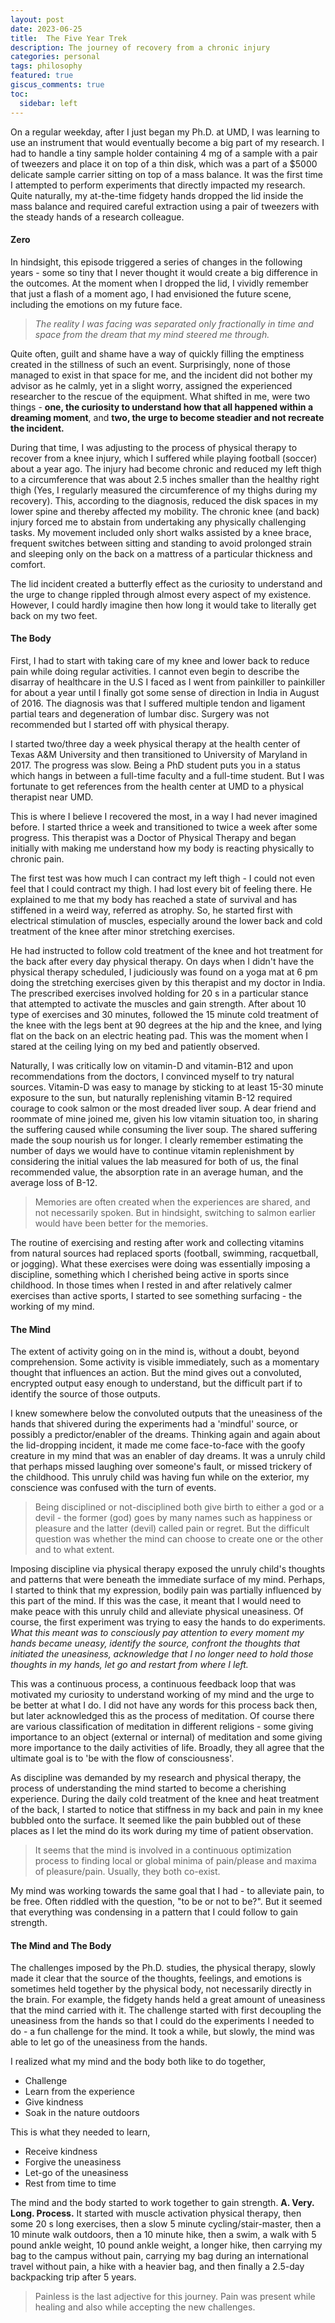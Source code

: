 ```yaml
---
layout: post
date: 2023-06-25
title:	The Five Year Trek
description: The journey of recovery from a chronic injury
categories: personal
tags: philosophy
featured: true
giscus_comments: true
toc:
  sidebar: left
---
```


On a regular weekday, after I just began my Ph.D. at UMD, I was learning to use an instrument that would eventually become a big part of my research. I had to handle a tiny sample holder containing 4 mg of a sample with a pair of tweezers and place it on top of a thin disk, which was a part of a $5000 delicate sample carrier sitting on top of a mass balance. It was the first time I attempted to perform experiments that directly impacted my research. Quite naturally, my at-the-time fidgety hands dropped the lid inside the mass balance and required careful extraction using a pair of tweezers with the steady hands of a research colleague. 

<h4> Zero </h4>

In hindsight, this episode triggered a series of changes in the following years - some so tiny that I never thought it would create a big difference in the outcomes. At the moment when I dropped the lid, I vividly remember that just a flash of a moment ago, I had envisioned the future scene, including the emotions on my future face. 

> *The reality I was facing was separated only fractionally in time and space from the dream that my mind steered me through.*

Quite often, guilt and shame have a way of quickly filling the emptiness created in the stillness of such an event. Surprisingly, none of those managed to exist in that space for me, and the incident did not bother my advisor as he calmly, yet in a slight worry, assigned the experienced researcher to the rescue of the equipment. What shifted in me, were two things - **one, the curiosity to understand how that all happened within a dreaming moment**, and **two, the urge to become steadier and not recreate the incident.**

During that time, I was adjusting to the process of physical therapy to recover from a knee injury, which I suffered while playing football (soccer) about a year ago. The injury had become chronic and reduced my left thigh to a circumference that was about 2.5 inches smaller than the healthy right thigh (Yes, I regularly measured the circumference of my thighs during my recovery). This, according to the diagnosis, reduced the disk spaces in my lower spine and thereby affected my mobility. The chronic knee (and back) injury forced me to abstain from undertaking any physically challenging tasks. My movement included only short walks assisted by a knee brace, frequent switches between sitting and standing to avoid prolonged strain and sleeping only on the back on a mattress of a particular thickness and comfort.

The lid incident created a butterfly effect as the curiosity to understand and the urge to change rippled through almost every aspect of my existence. However, I could hardly imagine then how long it would take to literally get back on my two feet. 

<h4> The Body </h4>

First, I had to start with taking care of my knee and lower back to reduce pain while doing regular activities. I cannot even begin to describe the disarray of healthcare in the U.S I faced as I went from painkiller to painkiller for about a year until I finally got some sense of direction in India in August of 2016. The diagnosis was that I suffered multiple tendon and ligament partial tears and degeneration of lumbar disc. Surgery was not recommended but I started off with physical therapy. 

I started two/three day a week physical therapy at the health center of Texas A&M University and then transitioned to University of Maryland in 2017. The progress was slow. Being a PhD student puts you in a status which hangs in between a full-time faculty and a full-time student. But I was fortunate to get references from the health center at UMD to a physical therapist near UMD.

This is where I believe I recovered the most, in a way I had never imagined before. I started thrice a week and transitioned to twice a week after some progress. This therapist was a Doctor of Physical Therapy and began initially with making me understand how my body is reacting physically to chronic pain. 

The first test was how much I can contract my left thigh - I could not even feel that I could contract my thigh. I had lost every bit of feeling there. He explained to me that my body has reached a state of survival and has stiffened in a weird way, referred as atrophy. So, he started first with electrical stimulation of muscles, especially around the lower back and cold treatment of the knee after minor stretching exercises. 

He had instructed to follow cold treatment of the knee and hot treatment for the back after every day physical therapy. On days when I didn't have the physical therapy scheduled, I judiciously was found on a yoga mat at 6 pm doing the stretching exercises given by this therapist and my doctor in India. The prescribed exercises involved holding for 20 s in a particular stance that attempted to activate the muscles and gain strength. After about 10 type of exercises and 30 minutes, followed the 15 minute cold treatment of the knee with the legs bent at 90 degrees at the hip and the knee, and lying flat on the back on an electric heating pad. This was the moment when I stared at the ceiling lying on my bed and patiently observed.

Naturally, I was critically low on vitamin-D and vitamin-B12 and upon recommendations from the doctors, I convinced myself to try natural sources. Vitamin-D was easy to manage by sticking to at least 15-30 minute exposure to the sun, but naturally replenishing vitamin B-12 required courage to cook salmon or the most dreaded liver soup. A dear friend and roommate of mine joined me, given his low vitamin situation too, in sharing the suffering caused while consuming the liver soup. The shared suffering made the soup nourish us for longer. I clearly remember estimating the number of days we would have to continue vitamin replenishment by considering the initial values the lab measured for both of us, the final recommended value, the absorption rate in an average human, and the average loss of B-12. 

> Memories are often created when the experiences are shared, and not necessarily spoken. But in hindsight, switching to salmon earlier would have been better for the memories.

The routine of exercising and resting after work and collecting vitamins from natural sources had replaced sports (football, swimming, racquetball, or jogging). What these exercises were doing was essentially imposing a discipline, something which I cherished being active in sports since childhood. In those times when I rested in and after relatively calmer exercises than active sports, I started to see something surfacing - the working of my mind.

<h4> The Mind </h4>

The extent of activity going on in the mind is, without a doubt, beyond comprehension. Some activity is visible immediately, such as a momentary thought that influences an action. But the mind gives out a convoluted, encrypted output easy enough to understand, but the difficult part if to identify the source of those outputs. 

I knew somewhere below the convoluted outputs that the uneasiness of the hands that shivered during the experiments had a 'mindful' source, or possibly a predictor/enabler of the dreams. Thinking again and again about the lid-dropping incident, it made me come face-to-face with the goofy creature in my mind that was an enabler of day dreams. It was a unruly child that perhaps missed laughing over someone's fault, or missed trickery of the childhood. This unruly child was having fun while on the exterior, my conscience was confused with the turn of events.

> Being disciplined or not-disciplined both give birth to either a god or a devil - the former (god) goes by many names such as happiness or pleasure and the latter (devil) called pain or regret. But the difficult question was whether the mind can choose to create one or the other and to what extent.

Imposing discipline via physical therapy exposed the unruly child's thoughts and patterns that were beneath the immediate surface of my mind. Perhaps, I started to think that my expression, bodily pain was partially influenced by this part of the mind. If this was the case, it meant that I would need to make peace with this unruly child and alleviate physical uneasiness. Of course, the first experiment was trying to easy the hands to do experiments. *What this meant was to consciously pay attention to every moment my hands became uneasy, identify the source, confront the thoughts that initiated the uneasiness, acknowledge that I no longer need to hold those thoughts in my hands, let go and restart from where I left.*

This was a continuous process, a continuous feedback loop that was motivated my curiosity to understand working of my mind and the urge to be better at what I do. I did not have any words for this process back then, but later acknowledged this as the process of meditation. Of course there are various classification of meditation in different religions - some giving importance to an object (external or internal) of meditation and some giving more importance to the daily activities of life. Broadly, they all agree that the ultimate goal is to 'be with the flow of consciousness'.

As discipline was demanded by my research and physical therapy, the process of understanding the mind started to become a cherishing experience. During the daily cold treatment of the knee and heat treatment of the back, I started to notice that stiffness in my back and pain in my knee bubbled onto the surface. It seemed like the pain bubbled out of these places as I let the mind do its work during my time of patient observation.

> It seems that the mind is involved in a continuous optimization process to finding local or global minima of pain/please and maxima of pleasure/pain. Usually, they both co-exist. 

My mind was working towards the same goal that I had - to alleviate pain, to be free. Often riddled with the question, "to be or not to be?". But it seemed that everything was condensing in a pattern that I could follow to gain strength.  


<h4> The Mind and The Body </h4>

The challenges imposed by the Ph.D. studies, the physical therapy, slowly made it clear that the source of the thoughts, feelings, and emotions is sometimes held together by the physical body, not necessarily directly in the brain. For example, the fidgety hands held a great amount of uneasiness that the mind carried with it. The challenge started with first decoupling the uneasiness from the hands so that I could do the experiments I needed to do - a fun challenge for the mind. It took a while, but slowly, the mind was able to let go of the uneasiness from the hands. 

I realized what my mind and the body both like to do together,
- Challenge
- Learn from the experience
- Give kindness 
- Soak in the nature outdoors

This is what they needed to learn,
- Receive kindness
- Forgive the uneasiness
- Let-go of the uneasiness
- Rest from time to time

The mind and the body started to work together to gain strength. **A. Very. Long. Process.** It started with muscle activation physical therapy, then some 20 s long exercises, then a slow 5 minute cycling/stair-master, then a 10 minute walk outdoors, then a 10 minute hike, then a swim, a walk with 5 pound ankle weight, 10 pound ankle weight, a longer hike, then carrying my bag to the campus without pain, carrying my bag during an international travel without pain, a hike with a heavier bag, and then finally a 2.5-day backpacking trip after 5 years. 

> Painless is the last adjective for this journey. Pain was present while healing and also while accepting the new challenges.

